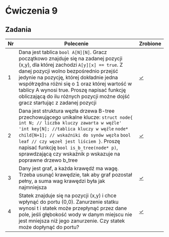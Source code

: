 # Ćwiczenia 9

## Zadania

| Nr| Polecenie |Zrobione |
|--|--|--|
|1 |Dana jest tablica `bool A[N][N]`. Gracz początkowo znajduje się na zadanej pozycji (x,y), dla której zachodzi `A[y][x] == true`. Z danej pozycji wolno bezpośrednio przejść jedynie na pozycję, której dokładnie jedna współrzędna różni się o 1 oraz której wartość w tablicy A wynosi true. Proszę napisać funkcję obliczającą do ilu różnych pozycji możne dojść gracz startując z zadanej pozycji|[✓](../lab09/01.cpp "zad 1")|
|2 |Dana jest struktura węzła drzewa B-tree przechowującego unikalne klucze: `struct node{ int N; // liczba kluczy zawarta w węźle' 'int key[N]; //tablica kluczy w węźle` `node* child[N+1]; // wskaźniki do synów węzła` `bool leaf // czy węzeł jest liściem }`. Proszę napisać funkcję `bool is_b_tree(node* p)`, sprawdzającą czy wskaźnik p wskazuje na poprawne drzewo b_tree|[✓](../lab09/02.cpp "zad 2")|
|3 |Dany jest graf, a każda krawędź ma wagę. Trzeba usunąć krawędzie, tak aby graf pozostał pełny, a suma wag krawędzi była jak najmniejsza|[✓](../lab09/03.cpp "zad 3")|
|4 |Statek znajduje się na pozycji (x,y) i chce wpłynąć do portu (0,0). Zanurzenie statku wynosi t i statek może przepłynąć przez dane pole, jeśli głębokość wody w danym miejscu nie jest mniejsza niż jego zanurzenie. Czy statek może dopłynąć do portu? |[✓](../lab09/04.cpp "zad 4")|